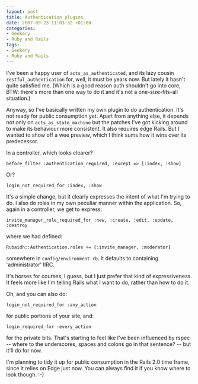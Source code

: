 ```yaml
---
layout: post
title: Authentication plugins
date: 2007-09-23 11:03:32 +01:00
categories:
- Geekery
- Ruby and Rails
tags:
- Geekery
- Ruby and Rails
---
```

I've been a happy user of `acts_as_authenticated`, and its lazy cousin `restful_authentication` for, well, it must be years now.  But lately it hasn't quite satisfied me.  (Which is a good reason auth shouldn't go into core, BTW: there's more than one way to do it and it's not a one-size-fits-all situation.)

Anyway, so I've basically written my own plugin to do authentication.  It's not ready for public consumption yet.  Apart from anything else, it depends not only on `acts_as_state_machine` but the patches I've got kicking around to make its behaviour more consistent.  It also requires edge Rails.  But I wanted to show off a wee preview, which I think sums how it wins over its predecessor.

In a controller, which looks clearer?

    before_filter :authentication_required, :except => [:index, :show]

Or?

    login_not_required_for :index, :show

It's a simple change, but it clearly expresses the intent of what I'm trying to do.  I also do roles in my own peculiar manner within the application.  So, again in a controller, we get to express:

    invite_manager_role_required_for :new, :create, :edit, :update, :destroy

where we had defined:

    Rubaidh::Authentication.roles += [:invite_manager, :moderator]

somewhere in `config/environment.rb`.  It defaults to containing 'administrator' IIRC.

It's horses for courses, I guess, but I just prefer that kind of expressiveness.  It feels more like I'm telling Rails what I want to do, rather than how to do it.

Oh, and you can also do:

    login_not_required_for :any_action

for public portions of your site, and:

    login_required_for :every_action

for the private bits.  That's starting to feel like I've been influenced by rspec -- where to the underscores, spaces and colons go in that sentence? -- but it'll do for now.

I'm planning to tidy it up for public consumption in the Rails 2.0 time frame, since it relies on Edge just now.  You can always find it if you know where to look though. :-)
